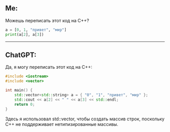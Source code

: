 ## Me:
Можешь переписать этот код на C++?

```python
a = [0, 1, "привет", "мир"]
print(a[2], a[3])
```
----------------------------------------------------------------

## ChatGPT:
Да, я могу переписать этот код на C++:

```cpp
#include <iostream>
#include <vector>

int main() {
    std::vector<std::string> a = { "0", "1", "привет", "мир" };
    std::cout << a[2] << " " << a[3] << std::endl;
    return 0;
}
```

Здесь я использовал std::vector, чтобы создать массив строк,
поскольку C++ не поддерживает нетипизированные массивы.
